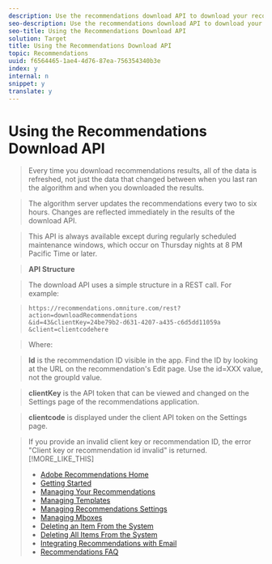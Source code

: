 ```yaml
---
description: Use the recommendations download API to download your recommendations in a .CSV file that can be viewed in a spreadsheet or text editor. The .CSV file lists all recommendations for each product key.
seo-description: Use the recommendations download API to download your recommendations in a .CSV file that can be viewed in a spreadsheet or text editor. The .CSV file lists all recommendations for each product key.
seo-title: Using the Recommendations Download API
solution: Target
title: Using the Recommendations Download API
topic: Recommendations
uuid: f6564465-1ae4-4d76-87ea-756354340b3e
index: y
internal: n
snippet: y
translate: y
---
```


# Using the Recommendations Download API


>Every time you download recommendations results, all of the data is refreshed, not just the data that changed between when you last ran the algorithm and when you downloaded the results. 

>The algorithm server updates the recommendations every two to six hours. Changes are reflected immediately in the results of the download API. 

>This API is always available except during regularly scheduled maintenance windows, which occur on Thursday nights at 8 PM Pacific Time or later. 

>**API Structure** 

>The download API uses a simple structure in a REST call. For example: 

>
>```
>https://recommendations.omniture.com/rest?action=downloadRecommendations
>&id=43&clientKey=24be79b2-d631-4207-a435-c6d5dd11059a
>&client=clientcodehere
>```


>Where: 

>**Id** is the recommendation ID visible in the app. Find the ID by looking at the URL on the recommendation's Edit page. Use the id=XXX value, not the groupId value. 

>**clientKey** is the API token that can be viewed and changed on the Settings page of the recommendations application. 

>**clientcode** is displayed under the client API token on the Settings page. 

>If you provide an invalid client key or recommendation ID, the error "Client key or recommendation id invalid" is returned. 
>[!MORE_LIKE_THIS]
>
>* [ Adobe Recommendations Home ](recs_home.md#topic_74F655D8648E4586BCCFD789E60D13CE)
>* [ Getting Started ](c_gettingstarted_recs.md#concept_CCF04F19782145099178353D37517D9E)
>* [ Managing Your Recommendations ](c_rec_mng_recs.md#concept_8BD886F4E0954B46B8EC0EA4626A00E1)
>* [ Managing Templates ](c_Managing_Templates.md#concept_C3A712A99D47406C855955161DB699A1)
>* [ Managing Recommendations Settings ](c_Managing_Recommendations_Settings.md#concept_70257C38F0A74F3E88B1E7ED278A8DB4)
>* [ Managing Mboxes ](c_Managing_Mboxes.md#concept_B2EE9F6FDDD74A5AAAE6D14C263BCDEB)
>* [ Deleting an Item From the System ](r_Deleting_an_Item_From_the_System.md#reference_9D644188516045E295DD69065118ED2D)
>* [ Deleting All Items From the System ](r_Deleting_All_Items_From_the_System.md#reference_A916F48DE01E41DA81F2C35AF2A5E58F)
>* [ Integrating Recommendations with Email ](r_Integrating_Recommendations_with_Email.md#reference_256B16C894864F24AF970E43DC174420)
>* [ Recommendations FAQ ](r_Recommendations_FAQ.md#reference_72906D385558428C8190721E2E437855)
